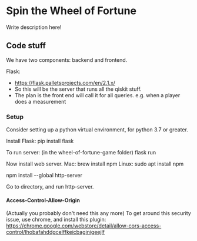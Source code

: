 # Spin the Wheel of Fortune

Write description here!


## Code stuff

We have two components: backend and frontend. 

Flask:
- https://flask.palletsprojects.com/en/2.1.x/
- So this will be the server that runs all the qiskit stuff.
- The plan is the front end will call it for all queries. e.g. when a player does a measurement


### Setup
Consider setting up a python virtual environment, for python 3.7 or greater.

Install Flask:
pip install flask

To run server:
(in the wheel-of-fortune-game folder)
flask run

Now install web server.
Mac: brew install npm
Linux: sudo apt install npm

npm install --global http-server

Go to directory, and run http-server.

#### Access-Control-Allow-Origin
(Actually you probably don't need this any more)
To get around this security issue, use chrome, and install 
this plugin:
https://chrome.google.com/webstore/detail/allow-cors-access-control/lhobafahddgcelffkeicbaginigeejlf

